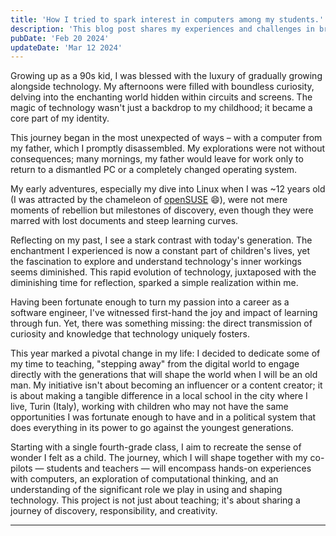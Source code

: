 ```yaml
---
title: 'How I tried to spark interest in computers among my students.'
description: 'This blog post shares my experiences and challenges in bringing the magic of tech to a young audience in Turin. It is a reflection on bridging the gap between curiosity and understanding, tailored for educators parents, and anyone interested in the transformative power of tech education.'
pubDate: 'Feb 20 2024'
updateDate: 'Mar 12 2024'
---
```

Growing up as a 90s kid, I was blessed with the luxury of gradually growing alongside technology. My afternoons were filled with boundless curiosity, delving into the enchanting world hidden within circuits and screens. The magic of technology wasn't just a backdrop to my childhood; it became a core part of my identity.

This journey began in the most unexpected of ways – with a computer from my father, which I promptly disassembled. My explorations were not without consequences; many mornings, my father would leave for work only to return to a dismantled PC or a completely changed operating system.

My early adventures, especially my dive into Linux when I was ~12 years old (I was attracted by the chameleon of [openSUSE](https://www.opensuse.org/) 😄), were not mere moments of rebellion but milestones of discovery, even though they were marred with lost documents and steep learning curves.

Reflecting on my past, I see a stark contrast with today's generation. The enchantment I experienced is now a constant part of children's lives, yet the fascination to explore and understand technology's inner workings seems diminished. This rapid evolution of technology, juxtaposed with the diminishing time for reflection, sparked a simple realization within me.

Having been fortunate enough to turn my passion into a career as a software engineer, I've witnessed first-hand the joy and impact of learning through fun. Yet, there was something missing: the direct transmission of curiosity and knowledge that technology uniquely fosters.

This year marked a pivotal change in my life: I decided to dedicate some of my time to teaching, "stepping away" from the digital world to engage directly with the generations that will shape the world when I will be an old man. My initiative isn't about becoming an influencer or a content creator; it is about making a tangible difference in a local school in the city where I live, Turin (Italy), working with children who may not have the same opportunities I was fortunate enough to have and in a political system that does everything in its power to go against the youngest generations.

Starting with a single fourth-grade class, I aim to recreate the sense of wonder I felt as a child. The journey, which I will shape together with my co-pilots — students and teachers — will encompass hands-on experiences with computers, an exploration of computational thinking, and an understanding of the significant role we play in using and shaping technology. This project is not just about teaching; it's about sharing a journey of discovery, responsibility, and creativity.

---
